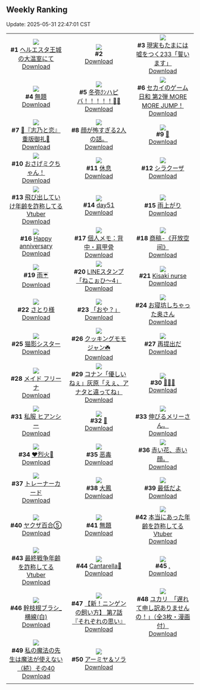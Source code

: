 ## Weekly Ranking
Update: 2025-05-31 22:47:01 CST

|      |      |      |
| :----: | :----: | :----: |
| ![](https://i.pixiv.re/c/240x480/img-master/img/2025/05/25/00/10/18/130772737_p0_master1200.jpg)<br>**#1** [ヘルエスタ王城の大温室にて](https://www.pixiv.net/artworks/130772737)<br>[Download](https://i.pixiv.re/img-original/img/2025/05/25/00/10/18/130772737_p0.png) | ![](https://s.pximg.net/common/images/limit_unviewable_s.png)<br>**#2** [](https://www.pixiv.net/artworks/130762672)<br>[Download](https://s.pximg.net/common/images/limit_unviewable_s.png) | ![](https://i.pixiv.re/c/240x480/img-master/img/2025/05/25/18/58/10/130798178_p0_master1200.jpg)<br>**#3** [現実もたまには嘘をつく233「誓います」](https://www.pixiv.net/artworks/130798178)<br>[Download](https://i.pixiv.re/img-original/img/2025/05/25/18/58/10/130798178_p0.jpg) |
| ![](https://i.pixiv.re/c/240x480/img-master/img/2025/05/24/11/24/46/130746416_p0_master1200.jpg)<br>**#4** [無題](https://www.pixiv.net/artworks/130746416)<br>[Download](https://i.pixiv.re/img-original/img/2025/05/24/11/24/46/130746416_p0.jpg) | ![](https://i.pixiv.re/c/240x480/img-master/img/2025/05/25/00/00/03/130771723_p0_master1200.jpg)<br>**#5** [冬弥ｸﾝハピバ！！！！！🎂🎉](https://www.pixiv.net/artworks/130771723)<br>[Download](https://i.pixiv.re/img-original/img/2025/05/25/00/00/03/130771723_p0.jpg) | ![](https://i.pixiv.re/c/240x480/img-master/img/2025/05/25/00/00/15/130771837_p0_master1200.jpg)<br>**#6** [セカイのゲーム日和 第2弾 MORE MORE JUMP！](https://www.pixiv.net/artworks/130771837)<br>[Download](https://i.pixiv.re/img-original/img/2025/05/25/00/00/15/130771837_p0.png) |
| ![](https://i.pixiv.re/c/240x480/img-master/img/2025/05/25/00/01/54/130772192_p0_master1200.jpg)<br>**#7** [🩵『志乃と恋』重版御礼🩷](https://www.pixiv.net/artworks/130772192)<br>[Download](https://i.pixiv.re/img-original/img/2025/05/25/00/01/54/130772192_p0.jpg) | ![](https://i.pixiv.re/c/240x480/img-master/img/2025/05/24/12/00/14/130747344_p0_master1200.jpg)<br>**#8** [顔が怖すぎる2人の話。](https://www.pixiv.net/artworks/130747344)<br>[Download](https://i.pixiv.re/img-original/img/2025/05/24/12/00/14/130747344_p0.png) | ![](https://i.pixiv.re/c/240x480/img-master/img/2025/05/25/00/30/03/130773476_p0_master1200.jpg)<br>**#9** [👻](https://www.pixiv.net/artworks/130773476)<br>[Download](https://i.pixiv.re/img-original/img/2025/05/25/00/30/03/130773476_p0.jpg) |
| ![](https://i.pixiv.re/c/240x480/img-master/img/2025/05/24/18/24/45/130757668_p0_master1200.jpg)<br>**#10** [おさげミクちゃん！](https://www.pixiv.net/artworks/130757668)<br>[Download](https://i.pixiv.re/img-original/img/2025/05/24/18/24/45/130757668_p0.png) | ![](https://i.pixiv.re/c/240x480/img-master/img/2025/05/25/22/35/46/130810635_p0_master1200.jpg)<br>**#11** [休息](https://www.pixiv.net/artworks/130810635)<br>[Download](https://i.pixiv.re/img-original/img/2025/05/25/22/35/46/130810635_p0.png) | ![](https://i.pixiv.re/c/240x480/img-master/img/2025/05/26/00/30/04/130816358_p0_master1200.jpg)<br>**#12** [シラクーザ](https://www.pixiv.net/artworks/130816358)<br>[Download](https://i.pixiv.re/img-original/img/2025/05/26/00/30/04/130816358_p0.png) |
| ![](https://i.pixiv.re/c/240x480/img-master/img/2025/05/25/21/01/46/130806070_p0_master1200.jpg)<br>**#13** [飛び出していけ年齢を詐称してるVtuber](https://www.pixiv.net/artworks/130806070)<br>[Download](https://i.pixiv.re/img-original/img/2025/05/25/21/01/46/130806070_p0.png) | ![](https://i.pixiv.re/c/240x480/img-master/img/2025/05/24/01/06/57/130735251_p0_master1200.jpg)<br>**#14** [day51](https://www.pixiv.net/artworks/130735251)<br>[Download](https://i.pixiv.re/img-original/img/2025/05/24/01/06/57/130735251_p0.jpg) | ![](https://i.pixiv.re/c/240x480/img-master/img/2025/05/24/20/41/51/130733947_p0_master1200.jpg)<br>**#15** [雨上がり](https://www.pixiv.net/artworks/130733947)<br>[Download](https://i.pixiv.re/img-original/img/2025/05/24/20/41/51/130733947_p0.jpg) |
| ![](https://i.pixiv.re/c/240x480/img-master/img/2025/05/24/00/00/12/130732257_p0_master1200.jpg)<br>**#16** [Happy anniversary](https://www.pixiv.net/artworks/130732257)<br>[Download](https://i.pixiv.re/img-original/img/2025/05/24/00/00/12/130732257_p0.jpg) | ![](https://i.pixiv.re/c/240x480/img-master/img/2025/05/24/06/00/06/130740477_p0_master1200.jpg)<br>**#17** [個人メモ：背中・肩甲骨](https://www.pixiv.net/artworks/130740477)<br>[Download](https://i.pixiv.re/img-original/img/2025/05/24/06/00/06/130740477_p0.jpg) | ![](https://i.pixiv.re/c/240x480/img-master/img/2025/05/25/00/00/31/130771939_p0_master1200.jpg)<br>**#18** [商稿-《开放空间》](https://www.pixiv.net/artworks/130771939)<br>[Download](https://i.pixiv.re/img-original/img/2025/05/25/00/00/31/130771939_p0.jpg) |
| ![](https://i.pixiv.re/c/240x480/img-master/img/2025/05/25/17/10/34/130796493_p0_master1200.jpg)<br>**#19** [雨☔️](https://www.pixiv.net/artworks/130796493)<br>[Download](https://i.pixiv.re/img-original/img/2025/05/25/17/10/34/130796493_p0.jpg) | ![](https://i.pixiv.re/c/240x480/img-master/img/2025/05/24/00/00/30/130732396_p0_master1200.jpg)<br>**#20** [LINEスタンプ「ねこぉひ～4」](https://www.pixiv.net/artworks/130732396)<br>[Download](https://i.pixiv.re/img-original/img/2025/05/24/00/00/30/130732396_p0.png) | ![](https://i.pixiv.re/c/240x480/img-master/img/2025/05/25/10/57/51/130785917_p0_master1200.jpg)<br>**#21** [Kisaki nurse](https://www.pixiv.net/artworks/130785917)<br>[Download](https://i.pixiv.re/img-original/img/2025/05/25/10/57/51/130785917_p0.jpg) |
| ![](https://i.pixiv.re/c/240x480/img-master/img/2025/05/25/00/54/58/130774400_p0_master1200.jpg)<br>**#22** [さとり様](https://www.pixiv.net/artworks/130774400)<br>[Download](https://i.pixiv.re/img-original/img/2025/05/25/00/54/58/130774400_p0.png) | ![](https://i.pixiv.re/c/240x480/img-master/img/2025/05/25/19/36/40/130802171_p0_master1200.jpg)<br>**#23** [「おや？」](https://www.pixiv.net/artworks/130802171)<br>[Download](https://i.pixiv.re/img-original/img/2025/05/25/19/36/40/130802171_p0.png) | ![](https://i.pixiv.re/c/240x480/img-master/img/2025/05/25/00/04/02/130772386_p0_master1200.jpg)<br>**#24** [お寝坊しちゃった奥さん](https://www.pixiv.net/artworks/130772386)<br>[Download](https://i.pixiv.re/img-original/img/2025/05/25/00/04/02/130772386_p0.jpg) |
| ![](https://i.pixiv.re/c/240x480/img-master/img/2025/05/26/18/30/35/130837298_p0_master1200.jpg)<br>**#25** [猫影シスター](https://www.pixiv.net/artworks/130837298)<br>[Download](https://i.pixiv.re/img-original/img/2025/05/26/18/30/35/130837298_p0.jpg) | ![](https://i.pixiv.re/c/240x480/img-master/img/2025/05/26/00/00/10/130814639_p0_master1200.jpg)<br>**#26** [クッキングモモジャン☘️](https://www.pixiv.net/artworks/130814639)<br>[Download](https://i.pixiv.re/img-original/img/2025/05/26/00/00/10/130814639_p0.jpg) | ![](https://i.pixiv.re/c/240x480/img-master/img/2025/05/24/14/14/57/130750704_p0_master1200.jpg)<br>**#27** [再提出だ](https://www.pixiv.net/artworks/130750704)<br>[Download](https://i.pixiv.re/img-original/img/2025/05/24/14/14/57/130750704_p0.jpg) |
| ![](https://i.pixiv.re/c/240x480/img-master/img/2025/05/24/00/40/09/130734353_p0_master1200.jpg)<br>**#28** [メイド フリーナ](https://www.pixiv.net/artworks/130734353)<br>[Download](https://i.pixiv.re/img-original/img/2025/05/24/00/40/09/130734353_p0.png) | ![](https://i.pixiv.re/c/240x480/img-master/img/2025/05/25/16/53/57/130790482_p0_master1200.jpg)<br>**#29** [コナン「優しいねぇ」灰原「えぇ、アナタと違ってね」](https://www.pixiv.net/artworks/130790482)<br>[Download](https://i.pixiv.re/img-original/img/2025/05/25/16/53/57/130790482_p0.jpg) | ![](https://i.pixiv.re/c/240x480/img-master/img/2025/05/25/00/00/13/130771817_p0_master1200.jpg)<br>**#30** [💛🍯💛](https://www.pixiv.net/artworks/130771817)<br>[Download](https://i.pixiv.re/img-original/img/2025/05/25/00/00/13/130771817_p0.jpg) |
| ![](https://i.pixiv.re/c/240x480/img-master/img/2025/05/24/00/34/29/130734156_p0_master1200.jpg)<br>**#31** [私服 ヒアンシー](https://www.pixiv.net/artworks/130734156)<br>[Download](https://i.pixiv.re/img-original/img/2025/05/24/00/34/29/130734156_p0.png) | ![](https://i.pixiv.re/c/240x480/img-master/img/2025/05/24/00/36/52/130734245_p0_master1200.jpg)<br>**#32** [🍦](https://www.pixiv.net/artworks/130734245)<br>[Download](https://i.pixiv.re/img-original/img/2025/05/24/00/36/52/130734245_p0.jpg) | ![](https://i.pixiv.re/c/240x480/img-master/img/2025/05/25/18/16/40/130798880_p0_master1200.jpg)<br>**#33** [伸びるメリーさん。](https://www.pixiv.net/artworks/130798880)<br>[Download](https://i.pixiv.re/img-original/img/2025/05/25/18/16/40/130798880_p0.jpg) |
| ![](https://i.pixiv.re/c/240x480/img-master/img/2025/05/26/11/04/35/130827928_p0_master1200.jpg)<br>**#34** [❤️烈火💙](https://www.pixiv.net/artworks/130827928)<br>[Download](https://i.pixiv.re/img-original/img/2025/05/26/11/04/35/130827928_p0.jpg) | ![](https://i.pixiv.re/c/240x480/img-master/img/2025/05/25/23/29/12/130813153_p0_master1200.jpg)<br>**#35** [恶毒](https://www.pixiv.net/artworks/130813153)<br>[Download](https://i.pixiv.re/img-original/img/2025/05/25/23/29/12/130813153_p0.jpg) | ![](https://i.pixiv.re/c/240x480/img-master/img/2025/05/24/20/25/31/130762206_p0_master1200.jpg)<br>**#36** [赤い花、赤い顔。](https://www.pixiv.net/artworks/130762206)<br>[Download](https://i.pixiv.re/img-original/img/2025/05/24/20/25/31/130762206_p0.jpg) |
| ![](https://i.pixiv.re/c/240x480/img-master/img/2025/05/24/22/14/24/130767146_p0_master1200.jpg)<br>**#37** [トレーナーカード](https://www.pixiv.net/artworks/130767146)<br>[Download](https://i.pixiv.re/img-original/img/2025/05/24/22/14/24/130767146_p0.png) | ![](https://i.pixiv.re/c/240x480/img-master/img/2025/05/24/20/01/01/130761278_p0_master1200.jpg)<br>**#38** [大鳳](https://www.pixiv.net/artworks/130761278)<br>[Download](https://i.pixiv.re/img-original/img/2025/05/24/20/01/01/130761278_p0.jpg) | ![](https://i.pixiv.re/c/240x480/img-master/img/2025/05/25/00/00/15/130771836_p0_master1200.jpg)<br>**#39** [最低だよ](https://www.pixiv.net/artworks/130771836)<br>[Download](https://i.pixiv.re/img-original/img/2025/05/25/00/00/15/130771836_p0.jpg) |
| ![](https://i.pixiv.re/c/240x480/img-master/img/2025/05/25/19/29/41/130801793_p0_master1200.jpg)<br>**#40** [ヤクザ百合⑤](https://www.pixiv.net/artworks/130801793)<br>[Download](https://i.pixiv.re/img-original/img/2025/05/25/19/29/41/130801793_p0.jpg) | ![](https://i.pixiv.re/c/240x480/img-master/img/2025/05/26/11/58/29/130828828_p0_master1200.jpg)<br>**#41** [無題](https://www.pixiv.net/artworks/130828828)<br>[Download](https://i.pixiv.re/img-original/img/2025/05/26/11/58/29/130828828_p0.png) | ![](https://i.pixiv.re/c/240x480/img-master/img/2025/05/24/21/09/23/130764234_p0_master1200.jpg)<br>**#42** [本当にあった年齢を詐称してるVtuber](https://www.pixiv.net/artworks/130764234)<br>[Download](https://i.pixiv.re/img-original/img/2025/05/24/21/09/23/130764234_p0.png) |
| ![](https://i.pixiv.re/c/240x480/img-master/img/2025/05/26/21/08/32/130842940_p0_master1200.jpg)<br>**#43** [最終戦争年齢を詐称してるVtuber](https://www.pixiv.net/artworks/130842940)<br>[Download](https://i.pixiv.re/img-original/img/2025/05/26/21/08/32/130842940_p0.png) | ![](https://i.pixiv.re/c/240x480/img-master/img/2025/05/25/04/04/59/130778997_p0_master1200.jpg)<br>**#44** [Cantarella💙](https://www.pixiv.net/artworks/130778997)<br>[Download](https://i.pixiv.re/img-original/img/2025/05/25/04/04/59/130778997_p0.jpg) | ![](https://i.pixiv.re/c/240x480/img-master/img/2025/05/26/19/10/31/130838599_p0_master1200.jpg)<br>**#45** [.](https://www.pixiv.net/artworks/130838599)<br>[Download](https://i.pixiv.re/img-original/img/2025/05/26/19/10/31/130838599_p0.jpg) |
| ![](https://i.pixiv.re/c/240x480/img-master/img/2025/05/25/06/00/24/130780550_p0_master1200.jpg)<br>**#46** [幹枝根ブラシ_横線(白)](https://www.pixiv.net/artworks/130780550)<br>[Download](https://i.pixiv.re/img-original/img/2025/05/25/06/00/24/130780550_p0.jpg) | ![](https://i.pixiv.re/c/240x480/img-master/img/2025/05/26/18/09/35/130836719_p0_master1200.jpg)<br>**#47** [【新！ニンゲンの飼い方】 第7話 『それぞれの思い』](https://www.pixiv.net/artworks/130836719)<br>[Download](https://i.pixiv.re/img-original/img/2025/05/26/18/09/35/130836719_p0.png) | ![](https://i.pixiv.re/c/240x480/img-master/img/2025/05/25/08/00/04/130782332_p0_master1200.jpg)<br>**#48** [ユカリ　「遅れて申し訳ありませんの！」（全3枚・漫画付）](https://www.pixiv.net/artworks/130782332)<br>[Download](https://i.pixiv.re/img-original/img/2025/05/25/08/00/04/130782332_p0.jpg) |
| ![](https://i.pixiv.re/c/240x480/img-master/img/2025/05/24/00/01/01/130732514_p0_master1200.jpg)<br>**#49** [私の魔法の先生は魔法が使えない（続）その40](https://www.pixiv.net/artworks/130732514)<br>[Download](https://i.pixiv.re/img-original/img/2025/05/24/00/01/01/130732514_p0.jpg) | ![](https://i.pixiv.re/c/240x480/img-master/img/2025/05/24/00/30/01/130733941_p0_master1200.jpg)<br>**#50** [アーミヤ＆ソラ](https://www.pixiv.net/artworks/130733941)<br>[Download](https://i.pixiv.re/img-original/img/2025/05/24/00/30/01/130733941_p0.jpg) |
|      |

